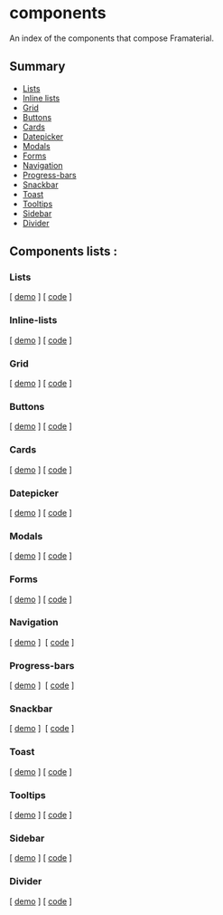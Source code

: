 # components
An index of the components that compose Framaterial.

## Summary 
- [Lists](#lists)
- [Inline lists](#inline-lists)
- [Grid](#grid)
- [Buttons](#buttons)
- [Cards](#cards)
- [Datepicker](#datepicker)
- [Modals](#modals)
- [Forms](#forms)
- [Navigation](#navigation)
- [Progress-bars](#progress-bars)
- [Snackbar](#snackbar)
- [Toast](#toast)
- [Tooltips](#tooltips)
- [Sidebar](#sidebar)
- [Divider](#divider)

## Components lists : 

### Lists 
[ [demo](http://framaterial.github.io/components/components/lists/index.html) ]
[ [code](https://github.com/Framaterial/components/tree/gh-pages/components/lists/index.html) ]

### Inline-lists
[ [demo](http://framaterial.github.io/components/components/inline-lists/index.html) ]
[ [code](https://github.com/Framaterial/components/tree/gh-pages/components/inline-lists/index.html) ]

### Grid
[ [demo](http://framaterial.github.io/components/components/grid/index.html) ]
[ [code](https://github.com/Framaterial/components/tree/gh-pages/components/grid/index.html) ]

### Buttons
[ [demo](http://framaterial.github.io/components/components/buttons/index.html) ]
[ [code](https://github.com/Framaterial/components/tree/gh-pages/components/buttons/index.html) ]

### Cards 
[ [demo](http://framaterial.github.io/components/components/cards/index.html) ]
[ [code](https://github.com/Framaterial/components/tree/gh-pages/components/cards/index.html) ]

### Datepicker 
[ [demo](http://framaterial.github.io/components/components/datepicker/index.html) ]
[ [code](https://github.com/Framaterial/components/tree/gh-pages/components/datepicker/index.html) ]

### Modals 
[ [demo](http://framaterial.github.io/components/components/modals/index.html) ]
[ [code](https://github.com/Framaterial/components/tree/gh-pages/components/modals/index.html) ]

### Forms 
[ [demo](http://framaterial.github.io/components/components/forms/index.html) ]
[ [code](https://github.com/Framaterial/components/tree/gh-pages/components/forms/index.html) ]

### Navigation 
[ [demo](http://framaterial.github.io/components/components/navigation/index.html) ] 
[ [code](https://github.com/Framaterial/components/tree/gh-pages/components/navigation/index.html) ]

### Progress-bars 
[ [demo](http://framaterial.github.io/components/components/progress-bars/index.html) ] 
[ [code](https://github.com/Framaterial/components/tree/gh-pages/components/progress-bars/index.html) ]

### Snackbar 
[ [demo](http://framaterial.github.io/components/components/snackbar/index.html) ] 
[ [code](https://github.com/Framaterial/components/tree/gh-pages/components/snackbar/index.html) ]

### Toast 
[ [demo](http://framaterial.github.io/components/components/toast/index.html) ] 
[ [code](https://github.com/Framaterial/components/tree/gh-pages/components/toast/index.html) ]

### Tooltips
[ [demo](http://framaterial.github.io/components/components/tooltips/index.html) ] 
[ [code](https://github.com/Framaterial/components/tree/gh-pages/components/tooltips/index.html) ]

### Sidebar
[ [demo](http://framaterial.github.io/components/components/sidebar/index.html) ] 
[ [code](https://github.com/Framaterial/components/tree/gh-pages/components/sidebar/index.html) ]

### Divider
[ [demo](http://framaterial.github.io/components/components/divider/index.html) ] 
[ [code](https://github.com/Framaterial/components/tree/gh-pages/components/divider/index.html) ]
